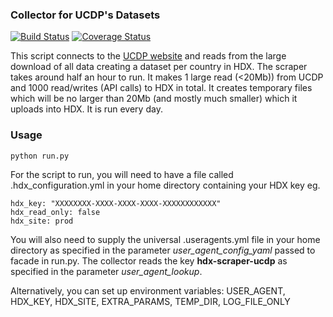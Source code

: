 ### Collector for UCDP's Datasets
[![Build Status](https://travis-ci.org/OCHA-DAP/hdx-scraper-ucdp.svg?branch=master&ts=1)](https://travis-ci.org/OCHA-DAP/hdx-scraper-ucdp) [![Coverage Status](https://coveralls.io/repos/github/OCHA-DAP/hdx-scraper-ucdp/badge.svg?branch=master&ts=1)](https://coveralls.io/github/OCHA-DAP/hdx-scraper-ucdp?branch=master)

This script connects to the [UCDP website](https://ucdp.uu.se/) and reads from the large download of all data creating a dataset per country in HDX. The scraper takes around half an hour to run. It makes 1 large read (<20Mb)) from UCDP and 1000 read/writes (API calls) to HDX in total. It creates temporary files which will be no larger than 20Mb (and mostly much smaller) which it uploads into HDX. It is run every day. 


### Usage

    python run.py

For the script to run, you will need to have a file called .hdx_configuration.yml in your home directory containing your HDX key eg.

    hdx_key: "XXXXXXXX-XXXX-XXXX-XXXX-XXXXXXXXXXXX"
    hdx_read_only: false
    hdx_site: prod
    
 You will also need to supply the universal .useragents.yml file in your home directory as specified in the parameter *user_agent_config_yaml* passed to facade in run.py. The collector reads the key **hdx-scraper-ucdp** as specified in the parameter *user_agent_lookup*.
 
 Alternatively, you can set up environment variables: USER_AGENT, HDX_KEY, HDX_SITE, EXTRA_PARAMS, TEMP_DIR, LOG_FILE_ONLY
